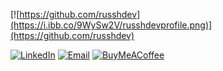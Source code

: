 [![https://github.com/russhdev](https://i.ibb.co/9WySw2V/russhdevprofile.png)](https://github.com/russhdev)

[![LinkedIn](https://img.shields.io/badge/LinkedIn-russh_dev-0077B5?style=for-the-badge&logo=linkedin&logoColor=white&labelColor=101010)](https://www.linkedin.com/in/russhdev)
[![Email](https://img.shields.io/badge/russh.carrillo@gmail.com-email_-D14836?style=for-the-badge&logo=gmail&logoColor=white&labelColor=101010)](mailto:russh.carrillo@gmail.com)
[![BuyMeACoffee](https://img.shields.io/badge/Buy_Me_A_Coffee-apoyame-FFDD00?style=for-the-badge&logo=buy-me-a-coffee&logoColor=white&labelColor=101010)](https://www.buymeacoffee.com/russhdev)
<!--
**russhdev/russhdev** is a ✨ _special_ ✨ repository because its `README.md` (this file) appears on your GitHub profile.

Here are some ideas to get you started:

- 🔭 I’m currently working on ...
- 🌱 I’m currently learning ...
- 👯 I’m looking to collaborate on ...
- 🤔 I’m looking for help with ...
- 💬 Ask me about ...
- 📫 How to reach me: ...
- 😄 Pronouns: ...
- ⚡ Fun fact: ...
-->

